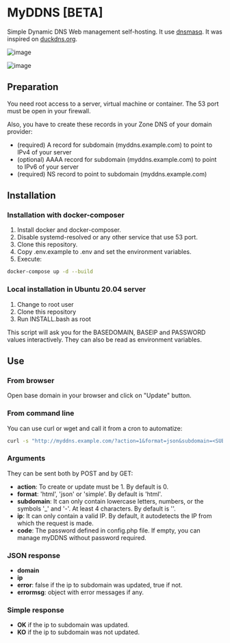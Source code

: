 # MyDDNS [BETA]

Simple Dynamic DNS Web management self-hosting. It use [dnsmasq](https://en.wikipedia.org/wiki/Dnsmasq). It was inspired on [duckdns.org](http://www.duckdns.org).

![image](https://user-images.githubusercontent.com/1895563/134248325-49aa67c4-2478-4d7d-9b44-f98629c5e9ff.png)

![image](https://user-images.githubusercontent.com/1895563/134248636-d0e97490-8c75-4bc1-9d82-72f0afc8136e.png)


## Preparation

You need root access to a server, virtual machine or container. The 53 port must be open in your firewall.

Also, you have to create these records in your Zone DNS of your domain provider:

- (required) A record for subdomain (myddns.example.com) to point to IPv4 of your server
- (optional) AAAA record for subdomain (myddns.example.com) to point to IPv6 of your server
- (required) NS record to point to subdomain (myddns.example.com)

## Installation

### Installation with docker-composer

1. Install docker and docker-composer.
2. Disable systemd-resolved or any other service that use 53 port.
3. Clone this repository.
4. Copy .env.example to .env and set the environment variables.
5. Execute:
```bash
docker-compose up -d --build
``` 

### Local installation in Ubuntu 20.04 server

1. Change to root user
2. Clone this repository
3. Run INSTALL.bash as root

This script will ask you for the BASEDOMAIN, BASEIP and PASSWORD values ​​interactively. They can also be read as environment variables.

## Use

### From browser

Open base domain in your browser and click on "Update" button.

### From command line

You can use curl or wget and call it from a cron to automatize:

```bash
curl -s "http://myddns.example.com/?action=1&format=json&subdomain=<SUBDOMAIN>&code=<PASSWORD>"
```

### Arguments

They can be sent both by POST and by GET:

- **action**: To create or update must be 1. By default is 0.
- **format**: 'html', 'json' or 'simple'. By default is 'html'.
- **subdomain**: It can only contain lowercase letters, numbers, or the symbols '_' and '-'. At least 4 characters. By default is ''.
- **ip**: It can only contain a valid IP. By default, it autodetects the IP from which the request is made.
- **code**: The password defined in config.php file. If empty, you can manage myDDNS without password required.

### JSON response

- **domain**
- **ip**
- **error**: false if the ip to subdomain was updated, true if not.
- **errormsg**: object with error messages if any.

### Simple response

- **OK** if the ip to subdomain was updated.
- **KO** if the ip to subdomain was not updated.
